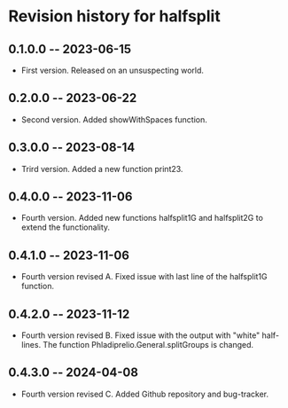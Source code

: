 # Revision history for halfsplit

## 0.1.0.0 -- 2023-06-15

* First version. Released on an unsuspecting world.

## 0.2.0.0 -- 2023-06-22

* Second version. Added showWithSpaces function.

## 0.3.0.0 -- 2023-08-14

* Trird version. Added a new function print23.

## 0.4.0.0 -- 2023-11-06

* Fourth version. Added new functions halfsplit1G and halfsplit2G to extend the functionality.

## 0.4.1.0 -- 2023-11-06

* Fourth version revised A. Fixed issue with last line of the halfsplit1G function.

## 0.4.2.0 -- 2023-11-12

* Fourth version revised B. Fixed issue with the output with "white" half-lines. The function
  Phladiprelio.General.splitGroups is changed.

## 0.4.3.0 -- 2024-04-08

* Fourth version revised C. Added Github repository and bug-tracker.



